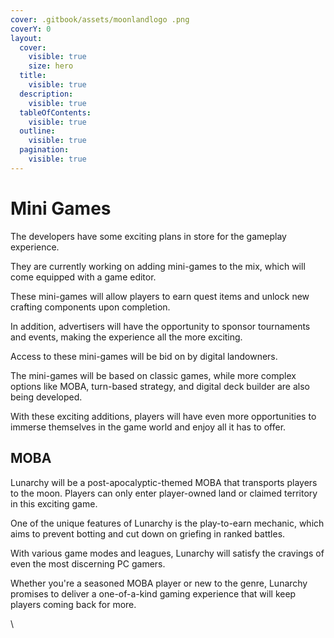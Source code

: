 ```yaml
---
cover: .gitbook/assets/moonlandlogo .png
coverY: 0
layout:
  cover:
    visible: true
    size: hero
  title:
    visible: true
  description:
    visible: true
  tableOfContents:
    visible: true
  outline:
    visible: true
  pagination:
    visible: true
---
```


# Mini Games

The developers have some exciting plans in store for the gameplay experience.&#x20;

They are currently working on adding mini-games to the mix, which will come equipped with a game editor.&#x20;

These mini-games will allow players to earn quest items and unlock new crafting components upon completion.&#x20;

In addition, advertisers will have the opportunity to sponsor tournaments and events, making the experience all the more exciting.&#x20;

Access to these mini-games will be bid on by digital landowners.

The mini-games will be based on classic games, while more complex options like MOBA, turn-based strategy, and digital deck builder are also being developed.&#x20;

With these exciting additions, players will have even more opportunities to immerse themselves in the game world and enjoy all it has to offer.



## MOBA <a href="#docs-internal-guid-953ff1c2-7fff-f2fa-69c1-b660d38ae240" id="docs-internal-guid-953ff1c2-7fff-f2fa-69c1-b660d38ae240"></a>

Lunarchy will be a post-apocalyptic-themed MOBA that transports players to the moon. Players can only enter player-owned land or claimed territory in this exciting game.&#x20;

One of the unique features of Lunarchy is the play-to-earn mechanic, which aims to prevent botting and cut down on griefing in ranked battles.&#x20;

With various game modes and leagues, Lunarchy will satisfy the cravings of even the most discerning PC gamers.&#x20;

Whether you're a seasoned MOBA player or new to the genre, Lunarchy promises to deliver a one-of-a-kind gaming experience that will keep players coming back for more.&#x20;

\
